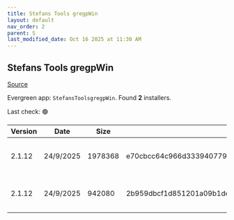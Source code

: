 ```yaml
---
title: Stefans Tools gregpWin
layout: default
nav_order: 2
parent: S
last_modified_date: Oct 16 2025 at 11:30 AM
---
```


## Stefans Tools gregpWin

[Source](https://tools.stefankueng.com/grepWin.html)

Evergreen app: `StefansToolsgregpWin`. Found **2** installers.

Last check: 🟢

| Version | Date      | Size    | Sha256                                                           | Architecture | InstallerType | Type | URI                                                                                                                                                                              |
| ------- | --------- | ------- | ---------------------------------------------------------------- | ------------ | ------------- | ---- | -------------------------------------------------------------------------------------------------------------------------------------------------------------------------------- |
| 2.1.12  | 24/9/2025 | 1978368 | e70cbcc64c966d333940779bf4c5a041bfd9d093a47bb48b48933033ee76fdfc | x64          | Default       | msi  | [https://github.com/stefankueng/grepWin/releases/download/2.1.12/grepWin-2.1.12-x64.msi](https://github.com/stefankueng/grepWin/releases/download/2.1.12/grepWin-2.1.12-x64.msi) |
| 2.1.12  | 24/9/2025 | 942080  | 2b959dbcf1d851201a09b1dee132e43c20aae9027499a181decf7460341182f5 | x86          | Default       | msi  | [https://github.com/stefankueng/grepWin/releases/download/2.1.12/grepWin-2.1.12.msi](https://github.com/stefankueng/grepWin/releases/download/2.1.12/grepWin-2.1.12.msi)         |
